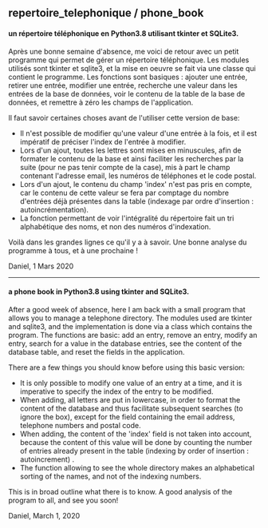 ## repertoire_telephonique / phone_book

#### un répertoire téléphonique en Python3.8 utilisant tkinter et SQLite3.

Après une bonne semaine d'absence, me voici de retour avec un petit programme qui permet de gérer un répertoire téléphonique. Les modules utilisés sont tkinter et sqlite3, et la mise en oeuvre se fait via une classe qui contient le programme. Les fonctions sont basiques : ajouter une entrée, retirer une entrée, modifier une entrée, recherche une valeur dans les entrées de la base de données, voir le contenu de la table de la base de données, et remettre à zéro les champs de l'application.

Il faut savoir certaines choses avant de l'utiliser cette version de base:
- Il n'est possible de modifier qu'une valeur d'une entrée à la fois, et il est impératif de préciser l'index de l'entrée à modifier.
- Lors d'un ajout, toutes les lettres sont mises en minuscules, afin de formater le contenu de la base et ainsi faciliter les recherches par la suite (pour ne pas tenir compte de la case), mis à part le champ contenant l'adresse email, les numéros de téléphones et le code postal.
- Lors d'un ajout, le contenu du champ 'index' n'est pas pris en compte, car le contenu de cette valeur se fera par comptage du nombre d'entrées déjà présentes dans la table (indexage par ordre d'insertion : autoincrémentation).
- La fonction permettant de voir l'intégralité du répertoire fait un tri alphabétique des noms, et non des numéros d'indexation.

Voilà dans les grandes lignes ce qu'il y a à savoir. Une bonne analyse du programme à tous, et à une prochaine !

Daniel, 1 Mars 2020

------

#### a phone book in Python3.8 using tkinter and SQLite3.

After a good week of absence, here I am back with a small program that allows you to manage a telephone directory. The modules used are tkinter and sqlite3, and the implementation is done via a class which contains the program. The functions are basic: add an entry, remove an entry, modify an entry, search for a value in the database entries, see the content of the database table, and reset the fields in the application.

There are a few things you should know before using this basic version:
- It is only possible to modify one value of an entry at a time, and it is imperative to specify the index of the entry to be modified.
- When adding, all letters are put in lowercase, in order to format the content of the database and thus facilitate subsequent searches (to ignore the box), except for the field containing the email address, telephone numbers and postal code.
- When adding, the content of the 'index' field is not taken into account, because the content of this value will be done by counting the number of entries already present in the table (indexing by order of insertion : autoincrement) .
- The function allowing to see the whole directory makes an alphabetical sorting of the names, and not of the indexing numbers.

This is in broad outline what there is to know. A good analysis of the program to all, and see you soon!

Daniel, March 1, 2020

